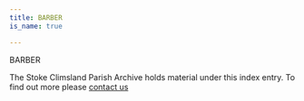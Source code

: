 ```yaml
---
title: BARBER
is_name: true

---
```


BARBER


The Stoke Climsland Parish Archive holds material under this index entry. To find out more please [contact us](/contact/)
